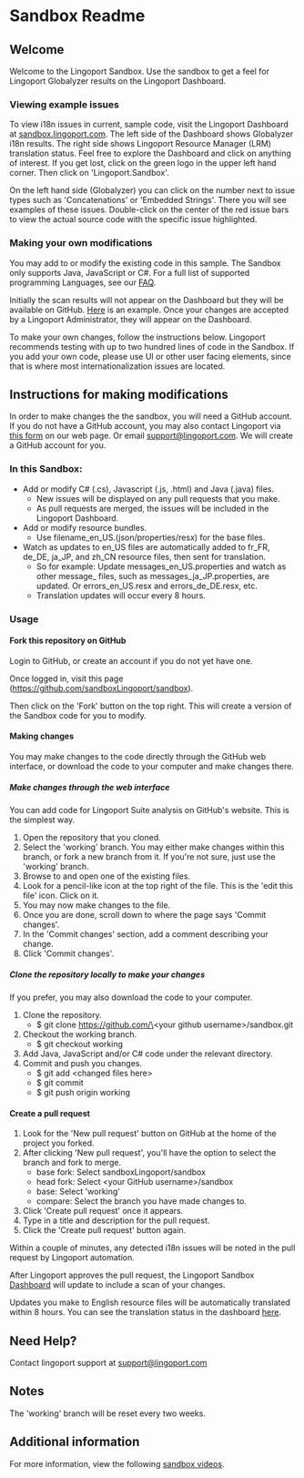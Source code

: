 # Sandbox Readme

## Welcome
Welcome to the Lingoport Sandbox. Use the sandbox to get a feel for Lingoport
Globalyzer results on the Lingoport Dashboard.

### Viewing example issues
To view i18n issues in current, sample code, visit the Lingoport Dashboard at [sandbox.lingoport.com](http://sandbox.lingoport.com/dashboard?id=Lingoport.Sandbox%3Ascan&did=1). The left side of the Dashboard shows Globalyzer i18n results. The right side shows Lingoport Resource Manager (LRM) translation status. Feel free to explore the Dashboard and click on anything of interest. If you get lost, click on the green logo in the upper left hand corner. Then click on 'Lingoport.Sandbox'. 

On the left hand side (Globalyzer) you can click on the number next to issue types such as 'Concatenations' or 'Embedded Strings'. There you will see examples of these issues. Double-click on the center of the red issue bars to view the actual source code with the specific issue highlighted.

### Making your own modifications
You may add to or modify the existing code in this sample. The Sandbox only supports Java, JavaScript or C#. For a full list of supported programming Languages, see our [FAQ](http://wiki.lingoport.com/General_FAQ#What_programming_languages_does_Globalyzer_support.3F).

Initially the scan results will not appear on the Dashboard but they will be available on GitHub. [Here](https://github.com/sandboxLingoport/sandbox/pull/17) is an example. Once your changes are accepted by a Lingoport Administrator, they will appear on the Dashboard. 

To make your own changes, follow the instructions below. Lingoport recommends testing with up to two hundred lines of code in the Sandbox. If you add your own code, please use UI or other user facing elements, since that is where most internationalization issues are located.

## Instructions for making modifications

In order to make changes the the sandbox, you will need a GitHub account.
If you do not have a GitHub account, you may also contact Lingoport via
[this form](http://lingoport.com/pd/lingoport-suite-sandbox/#demo_form)
on our web page. Or email [support@lingoport.com](mailto:support@lingoport.com).
We will create a GitHub account for you.

### In this Sandbox:

+ Add or modify C# (.cs), Javascript (.js, .html) and Java (.java) files.
  + New issues will be displayed on any pull requests that you make.
  + As pull requests are merged, the issues will be included in the Lingoport Dashboard.
+ Add or modify resource bundles.
  + Use filename\_en\_US.(json/properties/resx) for the base files.
+ Watch as updates to en\_US files are automatically added to fr\_FR, de\_DE, ja\_JP, and zh\_CN resource files, then sent for translation.
  + So for example: Update messages\_en\_US.properties and watch as other message\_ files, such as messages\_ja\_JP.properties, are updated. Or errors\_en\_US.resx and errors\_de\_DE.resx, etc.
  + Translation updates will occur every 8 hours.

### Usage

#### Fork this repository on GitHub

Login to GitHub, or create an account if you do not yet have one.

Once logged in, visit this page (https://github.com/sandboxLingoport/sandbox).

Then click on the 'Fork' button on the top right. This will create a version of the Sandbox code for you to modify.

#### Making changes

You may make changes to the code directly through the GitHub web interface, or download the code to your computer and make changes there.

##### Make changes through the web interface
You can add code for Lingoport Suite analysis on GitHub's website. This is the simplest way.

1. Open the repository that you cloned.
2. Select the 'working' branch. You may either make changes within this branch, or fork a new branch from it. If you're not sure, just use the 'working' branch.
3. Browse to and open one of the existing files.
4. Look for a pencil-like icon at the top right of the file. This is the 'edit this file' icon. Click on it.
5. You may now make changes to the file.
6. Once you are done, scroll down to where the page says 'Commit changes'.
7. In the 'Commit changes' section, add a comment describing your change.
8. Click 'Commit changes'.


##### Clone the repository locally to make your changes
If you prefer, you may also download the code to your computer.

1. Clone the repository.
   * $ git clone https://github.com/\<your github username\>/sandbox.git
2. Checkout the working branch.
   * $ git checkout working
3. Add Java, JavaScript and/or C# code under the relevant directory.
4. Commit and push you changes.
   * $ git add &lt;changed files here&gt;
   * $ git commit
   * $ git push origin working

#### Create a pull request

1. Look for the 'New pull request' button on GitHub at the home of the project you forked.
2. After clicking 'New pull request', you'll have the option to select the branch and fork to merge.
    * base fork: Select sandboxLingoport/sandbox
    * head fork: Select \<your GitHub username\>/sandbox
    * base: Select 'working'
    * compare: Select the branch you have made changes to.
3. Click 'Create pull request' once it appears.
4. Type in a title and description for the pull request.
5. Click the 'Create pull request' button again.

Within a couple of minutes, any detected i18n issues will be noted in the pull request by Lingoport automation.

After Lingoport approves the pull request, the Lingoport Sandbox
[Dashboard](http://sandbox.lingoport.com/dashboard?id=Lingoport.Sandbox%3Ascan&did=1) will update to include a scan of your changes.

Updates you make to English resource files will be automatically translated within 8 hours. You can see the translation status in the dashboard [here](http://sandbox.lingoport.com/dashboard?id=Lingoport.Sandbox%3Ascan&did=6).

## Need Help?

Contact lingoport support at [support@lingoport.com](mailto:support@lingoport.com)

## Notes

The 'working' branch will be reset every two weeks.

## Additional information

For more information, view the following [sandbox videos](https://vimeo.com/132981221).
